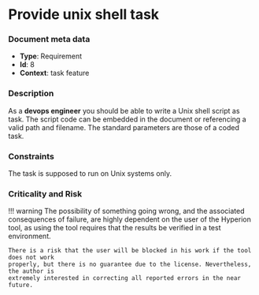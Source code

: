 # Provide unix shell task

### Document meta data
 - **Type**: Requirement
 - **Id**: 8
 - **Context**: task feature

### Description

As a **devops engineer** you should be able to write a Unix shell script as task.
The script code can be embedded in the document or referencing
a valid path and filename. The standard parameters are those of a coded task.
   
### Constraints

The task is supposed to run on Unix systems only.

### Criticality and Risk

!!! warning
    The possibility of something going wrong, and the associated consequences of failure,
    are highly dependent on the user of the Hyperion tool, as using the tool requires that
    the results be verified in a test environment.

    There is a risk that the user will be blocked in his work if the tool does not work
    properly, but there is no guarantee due to the license. Nevertheless, the author is
    extremely interested in correcting all reported errors in the near future.
